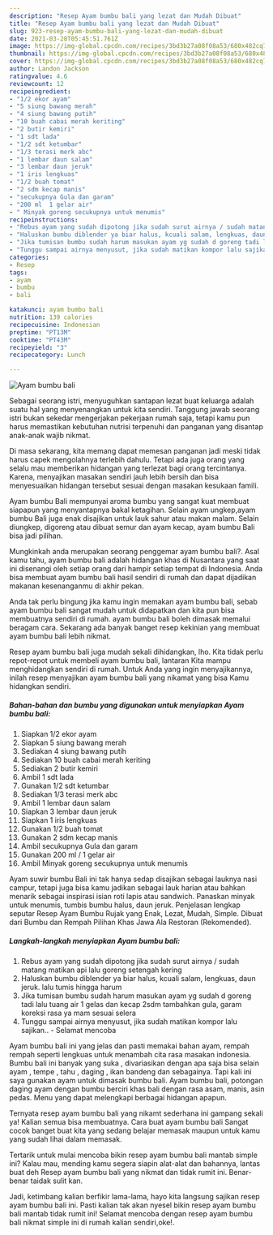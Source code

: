 ```yaml
---
description: "Resep Ayam bumbu bali yang lezat dan Mudah Dibuat"
title: "Resep Ayam bumbu bali yang lezat dan Mudah Dibuat"
slug: 923-resep-ayam-bumbu-bali-yang-lezat-dan-mudah-dibuat
date: 2021-03-28T05:45:51.761Z
image: https://img-global.cpcdn.com/recipes/3bd3b27a08f08a53/680x482cq70/ayam-bumbu-bali-foto-resep-utama.jpg
thumbnail: https://img-global.cpcdn.com/recipes/3bd3b27a08f08a53/680x482cq70/ayam-bumbu-bali-foto-resep-utama.jpg
cover: https://img-global.cpcdn.com/recipes/3bd3b27a08f08a53/680x482cq70/ayam-bumbu-bali-foto-resep-utama.jpg
author: Landon Jackson
ratingvalue: 4.6
reviewcount: 12
recipeingredient:
- "1/2 ekor ayam"
- "5 siung bawang merah"
- "4 siung bawang putih"
- "10 buah cabai merah keriting"
- "2 butir kemiri"
- "1 sdt lada"
- "1/2 sdt ketumbar"
- "1/3 terasi merk abc"
- "1 lembar daun salam"
- "3 lembar daun jeruk"
- "1 iris lengkuas"
- "1/2 buah tomat"
- "2 sdm kecap manis"
- "secukupnya Gula dan garam"
- "200 ml  1 gelar air"
- " Minyak goreng secukupnya untuk menumis"
recipeinstructions:
- "Rebus ayam yang sudah dipotong jika sudah surut airnya / sudah matang matikan api lalu goreng setengah kering"
- "Haluskan bumbu diblender ya biar halus, kcuali salam, lengkuas, daun jeruk. lalu tumis hingga harum"
- "Jika tumisan bumbu sudah harum masukan ayam yg sudah d goreng tadi lalu tuang air 1 gelas dan kecap 2sdm tambahkan gula, garam koreksi rasa ya mam sesuai selera"
- "Tunggu sampai airnya menyusut, jika sudah matikan kompor lalu sajikan.. Selamat mencoba"
categories:
- Resep
tags:
- ayam
- bumbu
- bali

katakunci: ayam bumbu bali 
nutrition: 139 calories
recipecuisine: Indonesian
preptime: "PT13M"
cooktime: "PT43M"
recipeyield: "3"
recipecategory: Lunch

---
```



![Ayam bumbu bali](https://img-global.cpcdn.com/recipes/3bd3b27a08f08a53/680x482cq70/ayam-bumbu-bali-foto-resep-utama.jpg)

Sebagai seorang istri, menyuguhkan santapan lezat buat keluarga adalah suatu hal yang menyenangkan untuk kita sendiri. Tanggung jawab seorang istri bukan sekedar mengerjakan pekerjaan rumah saja, tetapi kamu pun harus memastikan kebutuhan nutrisi terpenuhi dan panganan yang disantap anak-anak wajib nikmat.

Di masa  sekarang, kita memang dapat memesan panganan jadi meski tidak harus capek mengolahnya terlebih dahulu. Tetapi ada juga orang yang selalu mau memberikan hidangan yang terlezat bagi orang tercintanya. Karena, menyajikan masakan sendiri jauh lebih bersih dan bisa menyesuaikan hidangan tersebut sesuai dengan masakan kesukaan famili. 

Ayam bumbu Bali mempunyai aroma bumbu yang sangat kuat membuat siapapun yang menyantapnya bakal ketagihan. Selain ayam ungkep,ayam bumbu Bali juga enak disajikan untuk lauk sahur atau makan malam. Selain diungkep, digoreng atau dibuat semur dan ayam kecap, ayam bumbu Bali bisa jadi pilihan.

Mungkinkah anda merupakan seorang penggemar ayam bumbu bali?. Asal kamu tahu, ayam bumbu bali adalah hidangan khas di Nusantara yang saat ini disenangi oleh setiap orang dari hampir setiap tempat di Indonesia. Anda bisa membuat ayam bumbu bali hasil sendiri di rumah dan dapat dijadikan makanan kesenanganmu di akhir pekan.

Anda tak perlu bingung jika kamu ingin memakan ayam bumbu bali, sebab ayam bumbu bali sangat mudah untuk didapatkan dan kita pun bisa membuatnya sendiri di rumah. ayam bumbu bali boleh dimasak memalui beragam cara. Sekarang ada banyak banget resep kekinian yang membuat ayam bumbu bali lebih nikmat.

Resep ayam bumbu bali juga mudah sekali dihidangkan, lho. Kita tidak perlu repot-repot untuk membeli ayam bumbu bali, lantaran Kita mampu menghidangkan sendiri di rumah. Untuk Anda yang ingin menyajikannya, inilah resep menyajikan ayam bumbu bali yang nikamat yang bisa Kamu hidangkan sendiri.

<!--inarticleads1-->

##### Bahan-bahan dan bumbu yang digunakan untuk menyiapkan Ayam bumbu bali:

1. Siapkan 1/2 ekor ayam
1. Siapkan 5 siung bawang merah
1. Sediakan 4 siung bawang putih
1. Sediakan 10 buah cabai merah keriting
1. Sediakan 2 butir kemiri
1. Ambil 1 sdt lada
1. Gunakan 1/2 sdt ketumbar
1. Sediakan 1/3 terasi merk abc
1. Ambil 1 lembar daun salam
1. Siapkan 3 lembar daun jeruk
1. Siapkan 1 iris lengkuas
1. Gunakan 1/2 buah tomat
1. Gunakan 2 sdm kecap manis
1. Ambil secukupnya Gula dan garam
1. Gunakan 200 ml / 1 gelar air
1. Ambil  Minyak goreng secukupnya untuk menumis


Ayam suwir bumbu Bali ini tak hanya sedap disajikan sebagai lauknya nasi campur, tetapi juga bisa kamu jadikan sebagai lauk harian atau bahkan menarik sebagai inspirasi isian roti lapis atau sandwich. Panaskan minyak untuk menumis, tumbis bumbu halus, daun jeruk. Penjelasan lengkap seputar Resep Ayam Bumbu Rujak yang Enak, Lezat, Mudah, Simple. Dibuat dari Bumbu dan Rempah Pilihan Khas Jawa Ala Restoran (Rekomended). 

<!--inarticleads2-->

##### Langkah-langkah menyiapkan Ayam bumbu bali:

1. Rebus ayam yang sudah dipotong jika sudah surut airnya / sudah matang matikan api lalu goreng setengah kering
1. Haluskan bumbu diblender ya biar halus, kcuali salam, lengkuas, daun jeruk. lalu tumis hingga harum
1. Jika tumisan bumbu sudah harum masukan ayam yg sudah d goreng tadi lalu tuang air 1 gelas dan kecap 2sdm tambahkan gula, garam koreksi rasa ya mam sesuai selera
1. Tunggu sampai airnya menyusut, jika sudah matikan kompor lalu sajikan.. - Selamat mencoba


Ayam bumbu bali ini yang jelas dan pasti memakai bahan ayam, rempah rempah seperti lengkuas untuk menambah cita rasa masakan indonesia. Bumbu bali ini banyak yang suka , divariasikan dengan apa saja bisa selain ayam , tempe , tahu , daging , ikan bandeng dan sebagainya. Tapi kali ini saya gunakan ayam untuk dimasak bumbu bali. Ayam bumbu bali, potongan daging ayam dengan bumbu berciri khas bali dengan rasa asam, manis, asin pedas. Menu yang dapat melengkapi berbagai hidangan apapun. 

Ternyata resep ayam bumbu bali yang nikamt sederhana ini gampang sekali ya! Kalian semua bisa membuatnya. Cara buat ayam bumbu bali Sangat cocok banget buat kita yang sedang belajar memasak maupun untuk kamu yang sudah lihai dalam memasak.

Tertarik untuk mulai mencoba bikin resep ayam bumbu bali mantab simple ini? Kalau mau, mending kamu segera siapin alat-alat dan bahannya, lantas buat deh Resep ayam bumbu bali yang nikmat dan tidak rumit ini. Benar-benar taidak sulit kan. 

Jadi, ketimbang kalian berfikir lama-lama, hayo kita langsung sajikan resep ayam bumbu bali ini. Pasti kalian tak akan nyesel bikin resep ayam bumbu bali mantab tidak rumit ini! Selamat mencoba dengan resep ayam bumbu bali nikmat simple ini di rumah kalian sendiri,oke!.

